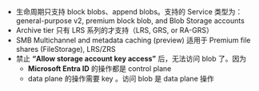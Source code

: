 

- 生命周期只支持 block blobs、append blobs。支持的 Service 类型为：general-purpose v2, premium block blob, and Blob Storage accounts
- Archive tier 只有 LRS 系列的才支持（LRS, GRS, or RA-GRS）
- SMB Multichannel and metadata caching (preview) 适用于 Premium file shares (FileStorage), LRS/ZRS
- 禁止 **“Allow storage account key access”** 后，无法访问 blob 了。因为
  - **Microsoft Entra ID** 的操作都是 control plane
  - data plane 的操作需要 key 。访问 blob 是 data plane 操作

